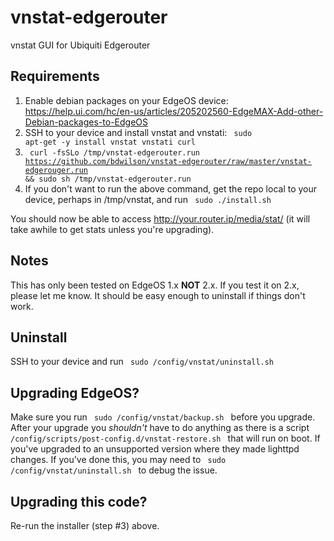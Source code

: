 # vnstat-edgerouter
vnstat GUI for Ubiquiti Edgerouter

## Requirements

1. Enable debian packages on your EdgeOS device: https://help.ui.com/hc/en-us/articles/205202560-EdgeMAX-Add-other-Debian-packages-to-EdgeOS
2. SSH to your device and install vnstat and vnstati: <code> sudo apt-get -y install vnstat vnstati curl </code>
3. <code> curl -fsSLo /tmp/vnstat-edgerouter.run https://github.com/bdwilson/vnstat-edgerouter/raw/master/vnstat-edgerouger.run && sudo sh /tmp/vnstat-edgerouter.run </code>
4. If you don't want to run the above command, get the repo local to your device, perhaps in /tmp/vnstat, and run <code> sudo ./install.sh </code>

You should now be able to access http://your.router.ip/media/stat/ (it will take awhile to get stats unless you're upgrading). 

## Notes

This has only been tested on EdgeOS 1.x <b>NOT</b> 2.x. If you test it on 2.x, please let me know. It should be easy enough to uninstall if things don't work.

## Uninstall

SSH to your device and run <code> sudo /config/vnstat/uninstall.sh </code>

## Upgrading EdgeOS?

Make sure you run <code> sudo /config/vnstat/backup.sh </code> before you upgrade. After your upgrade you *shouldn't* have to do anything as there is a script <code> /config/scripts/post-config.d/vnstat-restore.sh </code> that will run on boot. If you've upgraded to an unsupported version where they made lighttpd changes. If you've done this, you may need to <code> sudo /config/vnstat/uninstall.sh </code> to debug the issue.

## Upgrading this code?

Re-run the installer (step #3) above.

